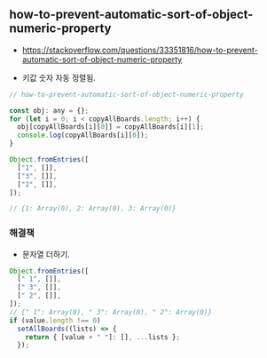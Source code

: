 ## how-to-prevent-automatic-sort-of-object-numeric-property

- https://stackoverflow.com/questions/33351816/how-to-prevent-automatic-sort-of-object-numeric-property

- 키값 숫자 자동 정렬됨.

```js
// how-to-prevent-automatic-sort-of-object-numeric-property

const obj: any = {};
for (let i = 0; i < copyAllBoards.length; i++) {
  obj[copyAllBoards[i][0]] = copyAllBoards[i][1];
  console.log(copyAllBoards[i][0]);
}

Object.fromEntries([
  ["1", []],
  ["3", []],
  ["2", []],
]);

// {1: Array(0), 2: Array(0), 3: Array(0)}
```

### 해결책

- 문자열 더하기.

```js
Object.fromEntries([
  [" 1", []],
  [" 3", []],
  [" 2", []],
]);
// {" 1": Array(0), " 3": Array(0), " 2": Array(0)}
if (value.length !== 0)
  setAllBoards((lists) => {
    return { [value + " "]: [], ...lists };
  });
```
